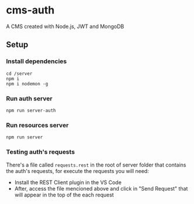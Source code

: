 # cms-auth
A CMS created with Node.js, JWT and MongoDB

## Setup

### Install dependencies
```shell
cd /server
npm i
npm i nodemon -g
```

### Run auth server
```shell
npm run server-auth
```

### Run resources server
```shell
npm run server
```

### Testing auth's requests
There's a file called `requests.rest` in the root of server folder that contains the auth's requests, for execute the requests you will need:
- Install the REST Client plugin in the VS Code
- After, access the file mencioned above and click in "Send Request" that will appear in the top of the each request
